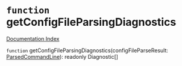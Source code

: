 # `function` getConfigFileParsingDiagnostics

[Documentation Index](../README.md)

`function` getConfigFileParsingDiagnostics(configFileParseResult: [ParsedCommandLine](../interface.ParsedCommandLine/README.md)): readonly Diagnostic\[]